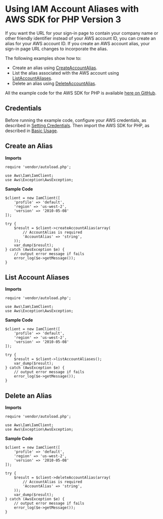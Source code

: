 # Using IAM Account Aliases with AWS SDK for PHP Version 3<a name="iam-examples-using-account-aliases"></a>

If you want the URL for your sign\-in page to contain your company name or other friendly identifier instead of your AWS account ID, you can create an alias for your AWS account ID\. If you create an AWS account alias, your sign\-in page URL changes to incorporate the alias\.

The following examples show how to:
+ Create an alias using [CreateAccountAlias](https://docs.aws.amazon.com/aws-sdk-php/v3/api/api-iam-2010-05-08.html#createaccountalias)\.
+ List the alias associated with the AWS account using [ListAccountAliases](https://docs.aws.amazon.com/aws-sdk-php/v3/api/api-iam-2010-05-08.html#listaccountaliases)\.
+ Delete an alias using [DeleteAccountAlias](https://docs.aws.amazon.com/aws-sdk-php/v3/api/api-iam-2010-05-08.html#deleteaccountalias)\.

All the example code for the AWS SDK for PHP is available [here on GitHub](https://github.com/awsdocs/aws-doc-sdk-examples/tree/master/php/example_code)\.

## Credentials<a name="credentials"></a>

Before running the example code, configure your AWS credentials, as described in [Setting Credentials](guide_credentials.md)\. Then import the AWS SDK for PHP, as described in [Basic Usage](getting-started_basic-usage.md)\.

## Create an Alias<a name="create-an-alias"></a>

 **Imports** 

```
require 'vendor/autoload.php';

use Aws\Iam\IamClient; 
use Aws\Exception\AwsException;
```

 **Sample Code** 

```
$client = new IamClient([
    'profile' => 'default',
    'region' => 'us-west-2',
    'version' => '2010-05-08'
]);

try {
    $result = $client->createAccountAlias(array(
        // AccountAlias is required
        'AccountAlias' => 'string',
    ));
    var_dump($result);
} catch (AwsException $e) {
    // output error message if fails
    error_log($e->getMessage());
}
```

## List Account Aliases<a name="list-account-aliases"></a>

 **Imports** 

```
require 'vendor/autoload.php';

use Aws\Iam\IamClient; 
use Aws\Exception\AwsException;
```

 **Sample Code** 

```
$client = new IamClient([
    'profile' => 'default',
    'region' => 'us-west-2',
    'version' => '2010-05-08'
]);

try {
    $result = $client->listAccountAliases();
    var_dump($result);
} catch (AwsException $e) {
    // output error message if fails
    error_log($e->getMessage());
}
```

## Delete an Alias<a name="delete-an-alias"></a>

 **Imports** 

```
require 'vendor/autoload.php';

use Aws\Iam\IamClient; 
use Aws\Exception\AwsException;
```

 **Sample Code** 

```
$client = new IamClient([
    'profile' => 'default',
    'region' => 'us-west-2',
    'version' => '2010-05-08'
]);

try {
    $result = $client->deleteAccountAlias(array(
        // AccountAlias is required
        'AccountAlias' => 'string',
    ));
    var_dump($result);
} catch (AwsException $e) {
    // output error message if fails
    error_log($e->getMessage());
}
```